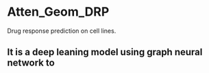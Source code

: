 # Atten_Geom_DRP
Drug response prediction on cell lines.
## It is a deep leaning model using graph neural network to 